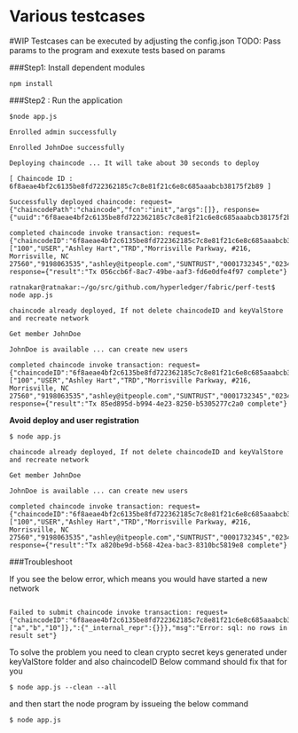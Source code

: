 # Various testcases

#WIP
Testcases can be executed by adjusting the config.json
TODO: Pass params to the program and exexute tests based on params

###Step1: Install dependent modules

`npm install`

###Step2 : Run the application

```
$node app.js

Enrolled admin successfully

Enrolled JohnDoe successfully

Deploying chaincode ... It will take about 30 seconds to deploy 

[ Chaincode ID :  6f8aeae4bf2c6135be8fd722362185c7c8e81f21c6e8c685aaabcb38175f2b89 ]

Successfully deployed chaincode: request={"chaincodePath":"chaincode","fcn":"init","args":[]}, response={"uuid":"6f8aeae4bf2c6135be8fd722362185c7c8e81f21c6e8c685aaabcb38175f2b89","chaincodeID":"6f8aeae4bf2c6135be8fd722362185c7c8e81f21c6e8c685aaabcb38175f2b89"} 

completed chaincode invoke transaction: request={"chaincodeID":"6f8aeae4bf2c6135be8fd722362185c7c8e81f21c6e8c685aaabcb38175f2b89","fcn":"PostUser","args":["100","USER","Ashley Hart","TRD","Morrisville Parkway, #216, Morrisville, NC 27560","9198063535","ashley@itpeople.com","SUNTRUST","0001732345","0234678"]}, response={"result":"Tx 056ccb6f-8ac7-49be-aaf3-fd6e0dfe4f97 complete"}

ratnakar@ratnakar:~/go/src/github.com/hyperledger/fabric/perf-test$ node app.js 

chaincode already deployed, If not delete chaincodeID and keyValStore and recreate network

Get member JohnDoe

JohnDoe is available ... can create new users

completed chaincode invoke transaction: request={"chaincodeID":"6f8aeae4bf2c6135be8fd722362185c7c8e81f21c6e8c685aaabcb38175f2b89","fcn":"PostUser","args":["100","USER","Ashley Hart","TRD","Morrisville Parkway, #216, Morrisville, NC 27560","9198063535","ashley@itpeople.com","SUNTRUST","0001732345","0234678"]}, response={"result":"Tx 85ed895d-b994-4e23-8250-b5305277c2a0 complete"}
```

**Avoid deploy and user registration**

```
$ node app.js 

chaincode already deployed, If not delete chaincodeID and keyValStore and recreate network

Get member JohnDoe

JohnDoe is available ... can create new users

completed chaincode invoke transaction: request={"chaincodeID":"6f8aeae4bf2c6135be8fd722362185c7c8e81f21c6e8c685aaabcb38175f2b89","fcn":"PostUser","args":["100","USER","Ashley Hart","TRD","Morrisville Parkway, #216, Morrisville, NC 27560","9198063535","ashley@itpeople.com","SUNTRUST","0001732345","0234678"]}, response={"result":"Tx a820be9d-b568-42ea-bac3-8310bc5819e8 complete"}

```

###Troubleshoot

If you see the below error, which means you would have started a new network 

```

Failed to submit chaincode invoke transaction: request={"chaincodeID":"6f8aeae4bf2c6135be8fd722362185c7c8e81f21c6e8c685aaabcb38175f2b89","fcn":"invoke","args":["a","b","10"]},":{"_internal_repr":{}}},"msg":"Error: sql: no rows in result set"}

```

To solve the problem you need to clean crypto secret keys generated under keyValStore folder and also chaincodeID
Below command should fix that for you

`$ node app.js --clean --all`

and then start the node program by issueing the below command

`$ node app.js`
